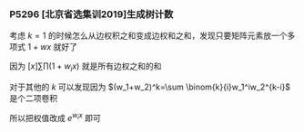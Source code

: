 ### P5296 [北京省选集训2019]生成树计数

考虑 $k=1$ 的时候怎么从边权积之和变成边权和之和，发现只要矩阵元素放一个多项式 $1+wx$ 就好了

因为 $[x]\sum\prod (1+w_ix)$ 就是所有边权之和的和

对于其他的 $k$ 可以发现因为 $(w_1+w_2)^k=\sum \binom{k}{i}w_1^iw_2^{k-i}$ 是个二项卷积

所以把权值改成 $e^{w_ix}$ 即可